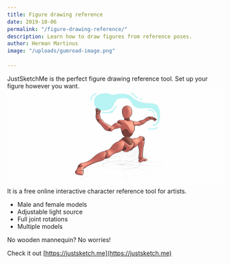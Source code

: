 ```yaml
---
title: Figure drawing reference
date: 2019-10-06
permalink: "/figure-drawing-reference/"
description: Learn how to draw figures from reference poses.
author: Herman Martinus
image: "/uploads/gumroad-image.png"

---
```

JustSketchMe is the perfect figure drawing reference tool. Set up your figure however you want.
![Water](/images/screenshots/water.jpg)
It is a free online interactive character reference tool for artists.

- Male and female models
- Adjustable light source
- Full joint rotations
- Multiple models

No wooden mannequin? No worries!

Check it out [https://justsketch.me](https://justsketch.me)